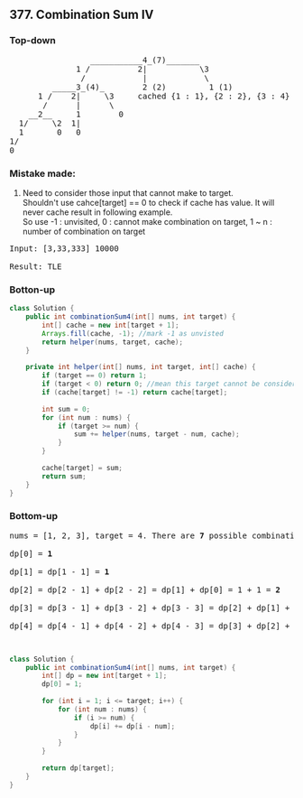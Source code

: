 ## 377. Combination Sum IV

### Top-down
<pre>
                 ___________4_(7)_______  
              1 /          2|           \3
               /            |            \ 
         _____3_(4)_        2 (2)         1 (1)
      1 /    2|     \3     cached {1 : 1}, {2 : 2}, {3 : 4}                   
       /      |      \
    __2__     1        0 
  1/     \2  1|
  1       0   0   
1/
0
</pre>



### Mistake made:

1) Need to consider those input that cannot make to target.  
   Shouldn't use cahce[target] == 0 to check if cache has value. It will never cache result in following example.  
   So use -1 : unvisited, 0 : cannot make combination on target, 1 ~ n : number of combination on target
<pre>
Input: [3,33,333] 10000

Result: TLE
</pre>

### Botton-up

```java
class Solution {
    public int combinationSum4(int[] nums, int target) {
        int[] cache = new int[target + 1];
        Arrays.fill(cache, -1); //mark -1 as unvisted
        return helper(nums, target, cache);
    }
    
    private int helper(int[] nums, int target, int[] cache) {         
        if (target == 0) return 1;
        if (target < 0) return 0; //mean this target cannot be consider as comb
        if (cache[target] != -1) return cache[target];
        
        int sum = 0;
        for (int num : nums) {
            if (target >= num) {
                sum += helper(nums, target - num, cache);
            }
        }
        
        cache[target] = sum;
        return sum;
    }
}
```

### Bottom-up
<pre>
nums = [1, 2, 3], target = 4. There are <strong>7</strong> possible combinations.

dp[0] = <strong>1</strong>

dp[1] = dp[1 - 1] = <strong>1</strong>

dp[2] = dp[2 - 1] + dp[2 - 2] = dp[1] + dp[0] = 1 + 1 = <strong>2</strong>

dp[3] = dp[3 - 1] + dp[3 - 2] + dp[3 - 3] = dp[2] + dp[1] + dp[0] = 2 + 1 + 1 = <strong>4</strong>

dp[4] = dp[4 - 1] + dp[4 - 2] + dp[4 - 3] = dp[3] + dp[2] + dp[1] = 4 + 2 + 1 = <strong>7</strong>
       
</pre>

```java

class Solution {
    public int combinationSum4(int[] nums, int target) {
        int[] dp = new int[target + 1];
        dp[0] = 1;
        
        for (int i = 1; i <= target; i++) {
            for (int num : nums) {
                if (i >= num) {
                    dp[i] += dp[i - num];                                        
                }                
            }
        }
        
        return dp[target];
    }
}

```
